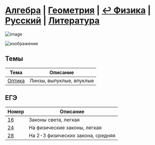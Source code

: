 # [Алгебра](https://github.com/sch1432/sch1432/tree/main/math) | [Геометрия](https://github.com/sch1432/sch1432/tree/main/math#Геометрия) | [↩ Физика](https://github.com/sch1432/sch1432) | [Русский](https://github.com/sch1432/sch1432/tree/main/rus) | [Литература](https://github.com/sch1432/sch1432/tree/main/lit)

![image](https://user-images.githubusercontent.com/70198995/161424049-d535c085-82f4-404d-956b-b064a7d25857.png)

![изображение](https://user-images.githubusercontent.com/97444278/149798428-3975de3f-f9cd-4ec5-9311-48f003a9f1c1.png)

## Темы
| Тема | Описание
| --- | ---
| [Оптика](https://github.com/vorones/fiz/blob/main/optika.md) | Линзы, выпуклые, впуклые |

## ЕГЭ
| Номер | Описание
| --- | ---
| [16](https://github.com/vorones/fiz/blob/main/ege/16.md) | Законы света, легкая
| [24](https://github.com/vorones/fiz/blob/main/ege/24.md) | На физические законы, легкая
| [28](https://github.com/vorones/fiz/blob/main/ege/28.md) | На 2-3 физических закона, средняя
